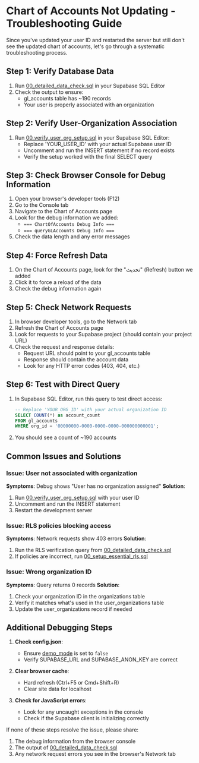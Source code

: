 # Chart of Accounts Not Updating - Troubleshooting Guide

Since you've updated your user ID and restarted the server but still don't see the updated chart of accounts, let's go through a systematic troubleshooting process.

## Step 1: Verify Database Data

1. Run [00_detailed_data_check.sql](file:///c:/Users/dell/Desktop/%D9%85%D8%AC%D8%A7%D9%87%D8%AF/%D8%A7%D9%86%D8%AA%D8%A7%D8%AC/wardah-factory/wardah-process-costing/sql/wardah_implementation/00_detailed_data_check.sql) in your Supabase SQL Editor
2. Check the output to ensure:
   - gl_accounts table has ~190 records
   - Your user is properly associated with an organization

## Step 2: Verify User-Organization Association

1. Run [00_verify_user_org_setup.sql](file:///c:/Users/dell/Desktop/%D9%85%D8%AC%D8%A7%D9%87%D8%AF/%D8%A7%D9%86%D8%AA%D8%A7%D8%AC/wardah-factory/wardah-process-costing/sql/wardah_implementation/00_verify_user_org_setup.sql) in your Supabase SQL Editor:
   - Replace 'YOUR_USER_ID' with your actual Supabase user ID
   - Uncomment and run the INSERT statement if no record exists
   - Verify the setup worked with the final SELECT query

## Step 3: Check Browser Console for Debug Information

1. Open your browser's developer tools (F12)
2. Go to the Console tab
3. Navigate to the Chart of Accounts page
4. Look for the debug information we added:
   - `=== ChartOfAccounts Debug Info ===`
   - `=== queryGLAccounts Debug Info ===`
5. Check the data length and any error messages

## Step 4: Force Refresh Data

1. On the Chart of Accounts page, look for the "تحديث" (Refresh) button we added
2. Click it to force a reload of the data
3. Check the debug information again

## Step 5: Check Network Requests

1. In browser developer tools, go to the Network tab
2. Refresh the Chart of Accounts page
3. Look for requests to your Supabase project (should contain your project URL)
4. Check the request and response details:
   - Request URL should point to your gl_accounts table
   - Response should contain the account data
   - Look for any HTTP error codes (403, 404, etc.)

## Step 6: Test with Direct Query

1. In Supabase SQL Editor, run this query to test direct access:
   ```sql
   -- Replace 'YOUR_ORG_ID' with your actual organization ID
   SELECT COUNT(*) as account_count
   FROM gl_accounts
   WHERE org_id = '00000000-0000-0000-0000-000000000001';
   ```
2. You should see a count of ~190 accounts

## Common Issues and Solutions

### Issue: User not associated with organization
**Symptoms**: Debug shows "User has no organization assigned"
**Solution**: 
1. Run [00_verify_user_org_setup.sql](file:///c:/Users/dell/Desktop/%D9%85%D8%AC%D8%A7%D9%87%D8%AF/%D8%A7%D9%86%D8%AA%D8%A7%D8%AC/wardah-factory/wardah-process-costing/sql/wardah_implementation/00_verify_user_org_setup.sql) with your user ID
2. Uncomment and run the INSERT statement
3. Restart the development server

### Issue: RLS policies blocking access
**Symptoms**: Network requests show 403 errors
**Solution**:
1. Run the RLS verification query from [00_detailed_data_check.sql](file:///c:/Users/dell/Desktop/%D9%85%D8%AC%D8%A7%D9%87%D8%AF/%D8%A7%D9%86%D8%AA%D8%A7%D8%AC/wardah-factory/wardah-process-costing/sql/wardah_implementation/00_detailed_data_check.sql)
2. If policies are incorrect, run [00_setup_essential_rls.sql](file:///c:/Users/dell/Desktop/%D9%85%D8%AC%D8%A7%D9%87%D8%AF/%D8%A7%D9%86%D8%AA%D8%A7%D8%AC/wardah-factory/wardah-process-costing/sql/wardah_implementation/00_setup_essential_rls.sql)

### Issue: Wrong organization ID
**Symptoms**: Query returns 0 records
**Solution**:
1. Check your organization ID in the organizations table
2. Verify it matches what's used in the user_organizations table
3. Update the user_organizations record if needed

## Additional Debugging Steps

1. **Check config.json**:
   - Ensure [demo_mode](file:///c:/Users/dell/Desktop/%D9%85%D8%AC%D8%A7%D9%87%D8%AF/%D8%A7%D9%86%D8%AA%D8%A7%D8%AC/wardah-factory/wardah-process-costing/config.json#L35-L35) is set to `false`
   - Verify SUPABASE_URL and SUPABASE_ANON_KEY are correct

2. **Clear browser cache**:
   - Hard refresh (Ctrl+F5 or Cmd+Shift+R)
   - Clear site data for localhost

3. **Check for JavaScript errors**:
   - Look for any uncaught exceptions in the console
   - Check if the Supabase client is initializing correctly

If none of these steps resolve the issue, please share:
1. The debug information from the browser console
2. The output of [00_detailed_data_check.sql](file:///c:/Users/dell/Desktop/%D9%85%D8%AC%D8%A7%D9%87%D8%AF/%D8%A7%D9%86%D8%AA%D8%A7%D8%AC/wardah-factory/wardah-process-costing/sql/wardah_implementation/00_detailed_data_check.sql)
3. Any network request errors you see in the browser's Network tab